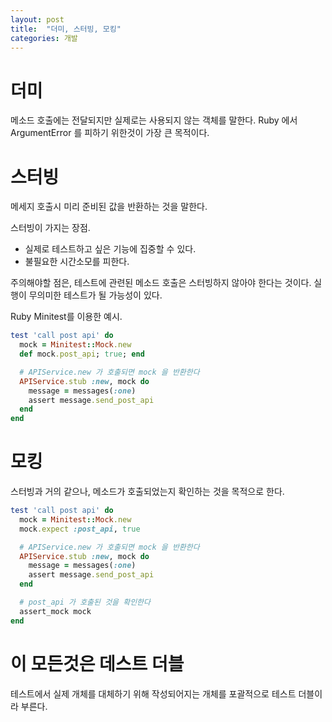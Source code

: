 ```yaml
---
layout: post
title:  "더미, 스터빙, 모킹"
categories: 개발
---
```


# 더미
메소드 호출에는 전달되지만 실제로는 사용되지 않는 객체를 말한다.
Ruby 에서 ArgumentError 를 피하기 위한것이 가장 큰 목적이다.

# 스터빙
메세지 호출시 미리 준비된 값을 반환하는 것을 말한다.

스터빙이 가지는 장점.
- 실제로 테스트하고 싶은 기능에 집중할 수 있다.
- 불필요한 시간소모를 피한다.

주의해야할 점은, 테스트에 관련된 메소드 호출은 스터빙하지 않아야 한다는 것이다. 실행이 무의미한 테스트가 될 가능성이 있다.

Ruby Minitest를 이용한 예시.
```ruby
test 'call post api' do
  mock = Minitest::Mock.new
  def mock.post_api; true; end

  # APIService.new 가 호출되면 mock 을 반환한다
  APIService.stub :new, mock do
    message = messages(:one)
    assert message.send_post_api
  end
end
```

# 모킹
스터빙과 거의 같으나, 메소드가 호출되었는지 확인하는 것을 목적으로 한다.

```ruby
test 'call post api' do
  mock = Minitest::Mock.new
  mock.expect :post_api, true

  # APIService.new 가 호출되면 mock 을 반환한다
  APIService.stub :new, mock do
    message = messages(:one)
    assert message.send_post_api
  end

  # post_api 가 호출된 것을 확인한다
  assert_mock mock
end
```


# 이 모든것은 데스트 더블
테스트에서 실제 개체를 대체하기 위해 작성되어지는 개체를 포괄적으로 테스트 더블이라 부른다.